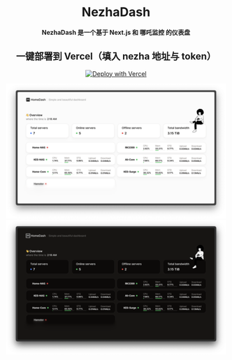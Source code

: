<h1 align="center">NezhaDash</h1>
<div align="center">
<strong>NezhaDash 是一个基于 Next.js 和 哪吒监控 的仪表盘</strong>
<br>

## 一键部署到 Vercel（填入 nezha 地址与 token）

[![Deploy with Vercel](https://vercel.com/button)](https://vercel.com/new/clone?repository-url=https%3A%2F%2Fgithub.com%2Fhamster1963%2Fnezha-dash&env=NezhaBaseUrl,NezhaAuth&project-name=nezha-dash&repository-name=nezha-dash)

![screen-shot-one](/.github/shotOne.png)
![screen-shot-two](/.github/shotTwo.png)

</div>
